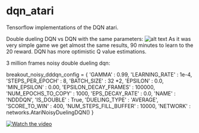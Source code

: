 # dqn_atari
Tensorflow implementations of the DQN atari.

Double dueling DQN vs DQN with the same parameters:
![alt text](https://github.com/Denys88/dqn_atari/blob/master/pictures/dqn_vs_dddqn.png)
As it was very simple game we get almost the same results,  90 minutes to learn to the 20 reward.
DQN has more optimistic Q value estimations.

3 million frames noisy double dueling dqn:

breakout_noisy_dddqn_config = {
    'GAMMA' : 0.99,
    'LEARNING_RATE' : 1e-4,
    'STEPS_PER_EPOCH' : 8,
    'BATCH_SIZE' : 32 *2,
    'EPSILON' : 0.0,
    'MIN_EPSILON' : 0.00,
    'EPSILON_DECAY_FRAMES' : 100000,
    'NUM_EPOCHS_TO_COPY' : 1000,
    'EPS_DECAY_RATE' : 0.0,
    'NAME' : 'NDDDQN',
    'IS_DOUBLE' : True,
    'DUELING_TYPE' : 'AVERAGE',
    'SCORE_TO_WIN' : 400,
    'NUM_STEPS_FILL_BUFFER' : 10000,
    'NETWORK' : networks.AtariNoisyDuelingDQN()
    }
    

[![Watch the video](https://j.gifs.com/oVRzRz.gif)](https://youtu.be/f0sy4Fb3ZrQ)
